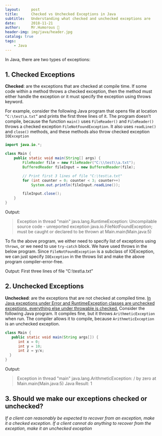 ```yaml
---
layout:     post
title:      Checked vs Unchecked Exceptions in Java
subtitle:   Understanding what checked and unchecked exceptions are
date:       2018-11-21
author:     Mr.Humorous 🥘
header-img: img/java/header.jpg
catalog: true
tags:
    - Java
---
```


In Java, there are two types of exceptions:

## 1. Checked Exceptions
__Checked__: are the exceptions that are checked at compile time. If some code within a method throws a checked exception, then the method must either handle the exception or it must specify the exception using throws keyword.

For example, consider the following Java program that opens file at location `“C:\test\a.txt”` and prints the first three lines of it. The program doesn’t compile, because the function `main()` uses `FileReader()` and `FileReader()` throws a checked exception `FileNotFoundException`. It also uses `readLine()` and `close()` methods, and these methods also throw checked exception `IOException`
```java
import java.io.*;

class Main {
    public static void main(String[] args) {
        FileReader file = new FileReader("C:\\test\\a.txt");
        BufferedReader fileInput = new BufferedReader(file);

        // Print first 3 lines of file "C:\test\a.txt"
        for (int counter = 0; counter < 3; counter++)
            System.out.println(fileInput.readLine());

        fileInput.close();
    }
}
```
Output:
> Exception in thread "main" java.lang.RuntimeException: Uncompilable source code -
  unreported exception java.io.FileNotFoundException; must be caught or declared to be
  thrown
	at Main.main(Main.java:5)

To fix the above program, we either need to specify list of exceptions using `throws`, or we need to use `try-catch` block. We have used throws in the below program. Since `FileNotFoundException` is a subclass of IOException, we can just specify `IOException` in the throws list and make the above program compiler-error-free.

Output: First three lines of file “C:\test\a.txt”

## 2. Unchecked Exceptions
__Unchecked__: are the exceptions that are not checked at compiled time. <ins>In Java exceptions under Error and RuntimeException classes are unchecked exceptions, everything else under throwable is checked.</ins>
Consider the following Java program. It compiles fine, but it throws `ArithmeticException` when run. The compiler allows it to compile, because `ArithmeticException` is an unchecked exception.
```java
class Main {
   public static void main(String args[]) {
      int x = 0;
      int y = 10;
      int z = y/x;
  }
}
```
Output:
> Exception in thread "main" java.lang.ArithmeticException: / by zero
	at Main.main(Main.java:5)
  Java Result: 1

## 3. Should we make our exceptions checked or unchecked?
_If a client can reasonably be expected to recover from an exception, make it a checked exception. If a client cannot do anything to recover from the exception, make it an unchecked exception_
